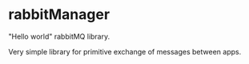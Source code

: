 # rabbitManager
"Hello world" rabbitMQ library.

 Very simple library for primitive exchange of messages between apps.
